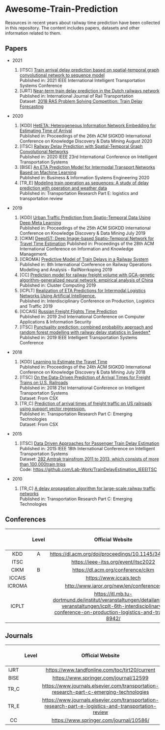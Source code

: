 # Awesome-Train-Prediction
Resources in recent years about railway time prediction have been collected in this repository. 
The content includes papers, datasets and other information related to them.
## Papers
* 2021
    1. [ITSC] [Train arrival delay prediction based on spatial-temporal graph convolutional network to sequence model](https://ieeexplore.ieee.org/abstract/document/9564600) \
    Published in: 2021 IEEE International Intelligent Transportation Systems Conference
    2. [IJRT] [Near-term train delay prediction in the Dutch railways network](https://www.researchgate.net/profile/Zhongcan-Li/publication/346912362_Near-term_train_delay_prediction_in_the_Dutch_railways_network/links/6044c91b4585154e8c814d9f/Near-term-train-delay-prediction-in-the-Dutch-railways-network.pdf) \
    Published in: International Journal of Rail Transportation \
    Dataset: [2018 RAS Problem Solving Competition: Train Delay Forecasting](https://connect.informs.org/railway-applications/new-item3/problem-solving-competition681/new-item12)
* 2020
    1. [KDD] [HetETA: Heterogeneous Information Network Embedding for Estimating Time of Arrival](http://shichuan.org/hin/topic/2020.HetETA-%20Heterogeneous%20Information%20Network%20Embedding%20for%20Estimating%20Time%20of%20Arrival.pdf) \
    Published in: Proceedings of the 26th ACM SIGKDD International Conference on Knowledge Discovery & Data Mining August 2020
    2. [ITSC] [Railway Delay Prediction with Spatial-Temporal Graph Convolutional Networks](https://ieeexplore.ieee.org/document/9294742) \
    Published in: 2020 IEEE 23rd International Conference on Intelligent Transportation Systems
    3. [BISE] [An ETA Prediction Model for Intermodal Transport Networks Based on Machine Learning](https://core.ac.uk/download/pdf/351022389.pdf) \
    Published in: Business & Information Systems Engineering 2020
    4. [TR_E] [Modeling train operation as sequences: A study of delay prediction with operation and weather data](https://www.researchgate.net/profile/Ping-Huang-12/publication/343138119_Modeling_train_operation_as_sequences_A_study_of_delay_prediction_with_operation_and_weather_data/links/6018505892851c2d4d0d8eae/Modeling-train-operation-as-sequences-A-study-of-delay-prediction-with-operation-and-weather-data.pdf) \
    Published in: Transportation Research Part E: logistics and transportation review

* 2019
    1. [KDD] [Urban Traffic Prediction from Spatio-Temporal Data Using Deep Meta Learning](https://zhangjunbo.org/pdf/2019_KDD_STMetaNet.pdf) \
    Published in: Proceedings of the 25th ACM SIGKDD International Conference on Knowledge Discovery & Data Mining July 2019
    2. [CIKM] [DeepIST: Deep Image-based Spatio-Temporal Network for Travel Time Estimation](https://dl.acm.org/doi/pdf/10.1145/3357384.3357870)
    Published in: Proceedings of the 28th ACM International Conference on Information and Knowledge Management.
    3. [ICROMA] [Predictive Model of Train Delays in a Railway System](https://ep.liu.se/ecp/069/059/ecp19069059.pdf) \
    Published in: 8th International Conference on Railway Operations Modelling and Analysis - RailNorrkoping 2019
    4. [CC] [Prediction model for railway freight volume with GCA-genetic algorithm-generalized neural network: empirical analysis of China](https://link.springer.com/article/10.1007/s10586-018-1794-y) \
    Published in: Cluster Computing 2019
    5. [ICPLT] [Realization of ETA Predictions for Intermodal Logistics Networks Using Artificial Intelligence.](https://www.researchgate.net/profile/Oliver-Pwaka-2/publication/331323588_Liquid_Petroleum_Gas_Supply_Chain_Challenges_in_Rural_Medical_Facilities_in_Zimbabwe_13th_EAI_International_Conference_TridentCom_2018_Shanghai_China_December_1-3_2018_Proceedings/links/5d6535d392851c619d7995f8/Liquid-Petroleum-Gas-Supply-Chain-Challenges-in-Rural-Medical-Facilities-in-Zimbabwe-13th-EAI-International-Conference-TridentCom-2018-Shanghai-China-December-1-3-2018-Proceedings.pdf#page=172) \
    Published in: Interdisciplinary Conference on Production, Logistics and Traffic 2019
    6. [ICCAIS] [Russian Freight Flights Time Prediction](https://ieeexplore.ieee.org/abstract/document/8769522) \
    Published in: 2019 2nd International Conference on Computer Applications & Information Security
    7. [ITSC] [Punctuality prediction: combined probability approach and random forest modelling with railway delay statistics in Sweden*](https://www.researchgate.net/profile/Sida-Jiang-3/publication/337627220_Punctuality_prediction_combined_probability_approach_and_random_forest_modelling_with_railway_delay_statistics_in_Sweden/links/5eb2a96992851cbf7fa95ba0/Punctuality-prediction-combined-probability-approach-and-random-forest-modelling-with-railway-delay-statistics-in-Sweden.pdf) \
    Published in: 2019 IEEE Intelligent Transportation Systems Conference


    
* 2018
    1. [KDD] [Learning to Estimate the Travel Time](https://dl.acm.org/doi/10.1145/3219819.3219900) \
    Published in: Proceedings of the 24th ACM SIGKDD International Conference on Knowledge Discovery & Data Mining July 2018
    2. [ITSC] [On the Data-Driven Prediction of Arrival Times for Freight Trains on U.S. Railroads](https://scopelab.ai/files/Barbour2018.pdf) \
    Published in: 2018 21st International Conference on Intelligent Transportation Systems \
    Dataset: From CSX
    3. [TR_C] [Prediction of arrival times of freight traffic on US railroads using support vector regression.](https://core.ac.uk/download/pdf/158321949.pdf) \
    Published in: Transportation Research Part C: Emerging Technologies \
    Dataset: From CSX

* 2015
    1. [ITSC] [Data Driven Approaches for Passenger Train Delay Estimation](https://lab-work.github.io/download/WangWork2016.pdf) \
    Published in: 2015 IEEE 18th International Conference on Intelligent Transportation Systems \
    Dataset: [282 Amtrak trainsfrom 2011 to 2013, which consists of more than 100,000train trips](http://dixielandsoftware.net/Amtrak/status/StatusPages/index.html) \
    Code: <https://github.com/Lab-Work/TrainDelayEstimation_IEEEITSC>

* 2010
    1. [TR_C] [A delay propagation algorithm for large-scale railway traffic networks](https://www.sciencedirect.com/science/article/abs/pii/S0968090X10000124) \
    Published in: Transportation Research Part C: Emerging Technologies

## Conferences
||Level|Official Website|2022 Submission Deadline|
|:-:|:-:|:-:|:-:|
|KDD|A|<https://dl.acm.org/doi/proceedings/10.1145/3447548>|Expired|
|ITSC||<https://ieee-itss.org/event/itsc2022>|Mar. 1st|
|CIKM|B|<https://dl.acm.org/conference/cikm>||
|ICCAIS||<https://www.iccais.tech>|Feb.20th|
|ICROMA||<http://www.iaror.org/new/en/conferences>|2023?|
|ICPLT||<https://itl.mb.tu-dortmund.de/institut/veranstaltungen/detailansicht-veranstaltungen/icplt-6th-interdisciplinary-conference-on-production-logistics-and-traffic-8942/>||

## Journals
||Level|Official Website|2022 Submission Deadline|
|:-:|:-:|:-:|:-:|
|IJRT||<https://www.tandfonline.com/toc/tjrt20/current>|$\infty$|
|BISE||<https://www.springer.com/journal/12599>||
|TR_C||<https://www.journals.elsevier.com/transportation-research-part-c-emerging-technologies>||
|TR_E||<https://www.journals.elsevier.com/transportation-research-part-e-logistics-and-transportation-review>||
|CC||<https://www.springer.com/journal/10586/>||
